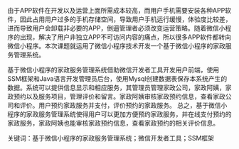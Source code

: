 由于APP软件在开发以及运营上面所需成本较高，而用户手机需要安装各种APP软件，因此占用用户过多的手机存储空间，导致用户手机运行缓慢，体验度比较差，进而导致用户会卸载非必要的APP，倒逼管理者必须改变运营策略。随着微信小程序的出现，解决了用户非独立APP不可访问内容的痛点，所以很多APP软件都转向微信小程序。本次课题就运用了微信小程序技术开发一个基于微信小程序的家政服务管理系统。

基于微信小程序的家政服务管理系统借助微信开发者工具开发用户前端，使用SSM框架和Java语言开发管理员后台，使用Mysql创建数据表保存本系统产生的数据。系统可以提供信息显示和相应服务，其管理员管理家政公司，家政阿姨，家政预约以及服务项目，管理评价和留言。家政阿姨审核家政预约信息，查看家政公司和评价。用户预约家政服务并支付，评价预约的家政服务。
总之，基于微信小程序的家政服务管理系统使得用户可以更加方便预约家政服务，并在线支付预约的家政服务，家政阿姨也能审核家政预约信息，查看家政预约的相关评价信息。

关键词：基于微信小程序的家政服务管理系统；微信开发者工具；SSM框架
